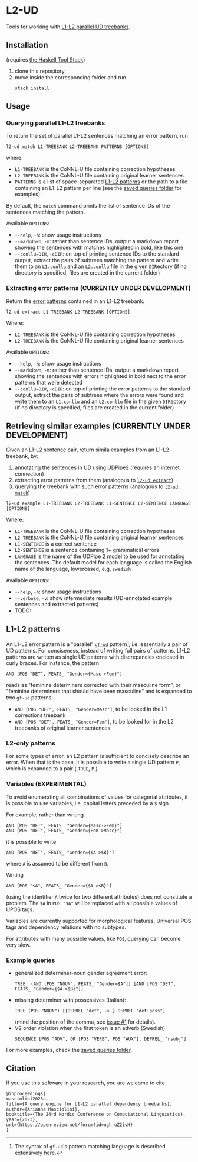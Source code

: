 # L2-UD
Tools for working with [L1-L2 parallel UD treebanks](https://aclanthology.org/W17-6306.pdf).

## Installation
(requires [the Haskell Tool Stack](https://docs.haskellstack.org/en/stable/))

1. clone this repository
2. move inside the corresponding folder and run
   ```
   stack install
   ```

## Usage

### Querying parallel L1-L2 treebanks
To return the set of parallel L1-L2 sentences matching an error pattern, run

```
l2-ud match L1-TREEBANK L2-TREEBANK PATTERNS [OPTIONS]
```

where:

- `L1-TREEBANK` is the CoNNL-U file containing correction hypotheses
- `L2-TREEBANK` is the CoNNL-U file containing original learner sentences
- `PATTERNS` is a list of space-separated [L1-L2 patterns](l1-l2-patterns) or the path to a file containing an L1-L2 pattern per line (see the [saved queries folder](queries) for examples).

By default, the `match` command prints the list of sentence IDs of the sentences matching the pattern.

Available `OPTIONS`:

- `--help`, `-h`: show usage instructions
- `--markdown`, `-m`: rather than sentence IDs, output a markdown report showing the sentences with matches highlighted in bold, like [this one](results/sv/S-FinV-example.md)
- `--conllu=DIR`, `-cDIR`: on top of printing sentence IDs to the standard output, extract the pairs of subtrees matching the pattern and write them to an `L1.conllu` and an `L2.conllu` file in the given `DIR`ectory (if no directory is specified, files are created in the current folder)

### Extracting error patterns (__CURRENTLY UNDER DEVELOPMENT__)
Return the [error patterns](#l1-l2-patterns) contained in an L1-L2 treebank.

```
l2-ud extract L1-TREEBANK L2-TREEBANK [OPTIONS]
```

Where:

- `L1-TREEBANK` is the CoNNL-U file containing correction hypotheses
- `L2-TREEBANK` is the CoNNL-U file containing original learner sentences

Available `OPTIONS`:

- `--help`, `-h`: show usage instructions
- `--markdown`, `-m`: rather than sentence IDs, output a markdown report showing the sentences with errors highlighted in bold next to the error patterns that were detected
- `--conllu=DIR`, `-cDIR`: on top of printing the error patterns to the standard output, extract the pairs of subtrees where the errors were found and write them to an `L1.conllu` and an `L2.conllu` file in the given `DIR`ectory (if no directory is specified, files are created in the current folder)

## Retrieving similar examples (__CURRENTLY UNDER DEVELOPMENT__)
Given an L1-L2 sentence pair, return simila examples from an L1-L2 treebank, by:

1. annotating the sentences in UD using UDPipe2 (requires an internet connection)
2. extracting error patterns from them (analogous to [`l2-ud extract`](#extracting-error-patterns-currently-under-development))
3. querying the treebank with such error patterns (analogous to [`l2-ud match`](#querying-parallel-l1-l2-treebanks))

```
l2-ud example L1-TREEBANK L2-TREEBANK L1-SENTENCE L2-SENTENCE LANGUAGE [OPTIONS]
```

Where:

- `L1-TREEBANK` is the CoNNL-U file containing correction hypotheses
- `L2-TREEBANK` is the CoNNL-U file containing original learner sentences
- `L1-SENTENCE` is a correct sentence
- `L2-SENTENCE` is a sentence containing 1+ grammatical errors
- `LANGUAGE` is the name of the [UDPipe 2 model](https://ufal.mff.cuni.cz/udpipe/2/models) to be used for annotating the sentences. The default model for each language is called the English name of the language, lowercased, e.g. `swedish`   

Available `OPTIONS`:

- `--help`, `-h`: show usage instructions
- `--verbose`, `-v`: show intermediate results (UD-annotated example sentences and extracted patterns)
- TODO:

## L1-L2 patterns
An L1-L2 error pattern is a "parallel" [`gf-ud`](https://github.com/GrammaticalFramework/gf-ud) pattern[^1], i.e. essentially a pair of UD patterns.
For conciseness, instead of writing full pairs of patterns, L1-L2 patterns are written as single UD patterns with discrepancies enclosed in curly braces. For instance, the pattern

```
AND [POS "DET", FEATS_ "Gender={Masc->Fem}"]
```

reads as "feminine determiners corrected with their masculine form", or "feminine determiners that should have been masculine" and is expanded to two `gf-ud` patterns:

- `AND [POS "DET", FEATS_ "Gender=Masc"]`, to be looked in the L1 corrections treebank
- `AND [POS "DET", FEATS_ "Gender=Fem"]`, to be looked for in the L2 treebanks of original learner sentences.

### L2-only patterns
For some types of error, an L2 pattern is sufficient to concisely describe an error. 
When that is the case, it is possible to write a single UD pattern `P`, which is expanded to a pair $\langle$ `TRUE`, `P` $\rangle$.

### Variables (__EXPERIMENTAL__)
To avoid enumerating all combinations of values for categorial attributes, it is possible to use variables, i.e. capital letters preceded by a `$` sign.

For example, rather than writing 

```
AND [POS "DET", FEATS_ "Gender={Masc->Fem}"]
AND [POS "DET", FEATS_ "Gender={Fem->Masc}"]
```

it is possible to write

```
AND [POS "DET", FEATS_ "Gender={$A->$B}"]
```

where `A` is assumed to be different from `B`.

Writing

```
AND [POS "$A", FEATS_ "Gender={$A->$B}"]
```

(using the identifier `A` twice for two different attributes) does not constitute a problem. The `$A` in `POS "$A"` will be replaced with all possible values of UPOS tags.

Variables are currently supported for morphological features, Universal POS tags and dependency relations with no subtypes. 

For attributes with many possible values, like `POS`, querying can become very slow. 

### Example queries
- generalized determiner-noun gender agreement error:
  ```
  TREE_ (AND [POS "NOUN", FEATS_ "Gender=$A"]) [AND [POS "DET", FEATS_ "Gender={$A->$B}"]]
  ```
- missing determiner with possessives (Italian):
  ```
  TREE (POS "NOUN") [{DEPREL "det", -> } DEPREL "det:poss"]
  ``` 
  (mind the position of the comma, see [issue #1](https://github.com/harisont/L2-UD/issues/1) for details).
- V2 order violation when the first token is an adverb (Swedish):
  ```
  SEQUENCE [POS "ADV", OR [POS "VERB", POS "AUX"], DEPREL_ "nsubj"]
  ```

For more examples, check the [saved queries folder](queries).

## Citation
If you use this software in your research, you are welcome to cite

```
@inproceedings{
masciolini2023a,
title={A query engine for L1-L2 parallel dependency treebanks},
author={Arianna Masciolini},
booktitle={The 24rd Nordic Conference on Computational Linguistics},
year={2023},
url={https://openreview.net/forum?id=ngh-uZ2ivH}
}
```

[^1]: The syntax of `gf-ud`'s pattern matching language is described extensively [here](https://github.com/GrammaticalFramework/gf-ud/blob/master/doc/patterns.md).
